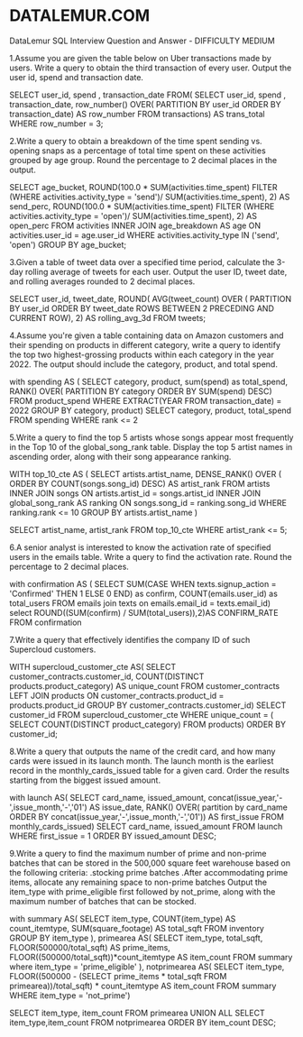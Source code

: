 # DATALEMUR.COM
DataLemur SQL Interview Question and Answer -
DIFFICULTY MEDIUM

1.Assume you are given the table below on Uber transactions made by users. Write a query to obtain the third transaction of every user. Output the user id, spend and transaction date.

SELECT user_id, spend , transaction_date
FROM(
SELECT user_id, spend , transaction_date,
row_number() OVER(
PARTITION BY user_id 
ORDER BY transaction_date) AS row_number
FROM transactions) AS trans_total
WHERE row_number = 3;

2.Write a query to obtain a breakdown of the time spent sending vs. opening snaps as a percentage of total time spent on these activities grouped by age group. Round the percentage to 2 decimal places in the output.

SELECT age_bucket,
ROUND(100.0 *
SUM(activities.time_spent) FILTER (WHERE activities.activity_type = 'send')/
 SUM(activities.time_spent), 2) AS send_perc, 
ROUND(100.0 *
SUM(activities.time_spent) FILTER (WHERE activities.activity_type = 'open')/
  SUM(activities.time_spent), 2) AS open_perc
FROM activities
INNER JOIN age_breakdown AS age 
  ON activities.user_id = age.user_id 
WHERE activities.activity_type IN ('send', 'open') 
GROUP BY age_bucket;

3.Given a table of tweet data over a specified time period, calculate the 3-day rolling average of tweets for each user. Output the user ID, tweet date, and rolling averages rounded to 2 decimal places.

SELECT
  user_id,
  tweet_date,
 ROUND(
 AVG(tweet_count) OVER (
    PARTITION BY user_id
    ORDER BY tweet_date
      ROWS BETWEEN 2 PRECEDING AND CURRENT ROW), 2) AS rolling_avg_3d 
FROM tweets;

4.Assume you're given a table containing data on Amazon customers and their spending on products in different category, write a query to identify the top two highest-grossing products within each category in the year 2022. The output should include the category, product, and total spend.

with spending AS (
SELECT category,
product,
sum(spend) as total_spend,
RANK() OVER(
PARTITION BY category ORDER BY SUM(spend) DESC)
FROM product_spend
WHERE EXTRACT(YEAR FROM transaction_date) = 2022
GROUP BY category, product)
SELECT category,
       product,
       total_spend
FROM spending
WHERE rank <= 2

5.Write a query to find the top 5 artists whose songs appear most frequently in the Top 10 of the global_song_rank table. Display the top 5 artist names in ascending order, along with their song appearance ranking.

WITH top_10_cte AS (
  SELECT 
    artists.artist_name,
    DENSE_RANK() OVER (
      ORDER BY COUNT(songs.song_id) DESC) AS artist_rank
  FROM artists
  INNER JOIN songs
    ON artists.artist_id = songs.artist_id
  INNER JOIN global_song_rank AS ranking
    ON songs.song_id = ranking.song_id
  WHERE ranking.rank <= 10
  GROUP BY artists.artist_name
)

SELECT artist_name, artist_rank
FROM top_10_cte
WHERE artist_rank <= 5;

6.A senior analyst is interested to know the activation rate of specified users in the emails table. Write a query to find the activation rate. Round the percentage to 2 decimal places.

with confirmation AS (
SELECT
SUM(CASE
WHEN texts.signup_action = 'Confirmed' THEN 1 ELSE 0
END) as confirm,
COUNT(emails.user_id) as total_users
FROM emails
join texts
on emails.email_id = texts.email_id)
select ROUND((SUM(confirm) / SUM(total_users)),2)AS CONFIRM_RATE
FROM confirmation

7.Write a query that effectively identifies the company ID of such Supercloud customers.

WITH supercloud_customer_cte AS(
SELECT
  customer_contracts.customer_id,
 COUNT(DISTINCT products.product_category) AS unique_count
FROM customer_contracts LEFT JOIN products
  ON customer_contracts.product_id = products.product_id
GROUP BY customer_contracts.customer_id)
SELECT customer_id
FROM supercloud_customer_cte
WHERE unique_count = (
  SELECT COUNT(DISTINCT product_category) 
  FROM products)
ORDER BY customer_id;

8.Write a query that outputs the name of the credit card, and how many cards were issued in its launch month. The launch month is the earliest record in the monthly_cards_issued table for a given card. Order the results starting from the biggest issued amount.

with launch AS(
SELECT card_name,
issued_amount,
concat(issue_year,'-',issue_month,'-','01') AS issue_date,
RANK() OVER(
partition by card_name
ORDER BY concat(issue_year,'-',issue_month,'-','01')) AS first_issue
FROM monthly_cards_issued)
SELECT card_name,
issued_amount
FROM launch
WHERE first_issue = 1
ORDER BY issued_amount DESC;

9.Write a query to find the maximum number of prime and non-prime batches that can be stored in the 500,000 square feet warehouse based on the following criteria:
.stocking prime batches
.After accommodating prime items, allocate any remaining space to non-prime batches
Output the item_type with prime_eligible first followed by not_prime, along with the maximum number of batches that can be stocked.

with summary AS(
SELECT item_type, 
COUNT(item_type) AS count_itemtype,
SUM(square_footage) AS total_sqft
FROM inventory
GROUP BY item_type
), 
primearea AS(
SELECT item_type, total_sqft,
FLOOR(500000/total_sqft) AS prime_items,
FLOOR((500000/total_sqft))*count_itemtype AS item_count
FROM summary
where item_type = 'prime_eligible'
),
notprimearea AS(
SELECT item_type,
FLOOR((500000 - (SELECT prime_items * total_sqft FROM primearea))/total_sqft) * count_itemtype AS item_count
FROM summary
WHERE item_type = 'not_prime')

SELECT item_type, item_count
FROM primearea
UNION ALL
SELECT item_type,item_count
FROM notprimearea
ORDER BY item_count DESC;
